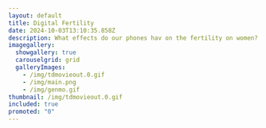 ```yaml
---
layout: default
title: Digital Fertility
date: 2024-10-03T13:10:35.858Z
description: What effects do our phones hav on the fertility on women?
imagegallery:
  showgallery: true
  carouselgrid: grid
  galleryImages:
    - /img/tdmovieout.0.gif
    - /img/main.png
    - /img/genmo.gif
thumbnail: /img/tdmovieout.0.gif
included: true
promoted: "0"
---
```


<template>
  <div class="chicken-swag-container">
    <p>This question guided my exploration in the Generative Motion class. Through various animal studies, researchers have observed different impacts of phone radiation on female fertility, which could potentially affect humans as well. In my project, I investigated these potential effects and their implications.

The final visual is a point cloud model shaped like a uterus, constructed from images of flowers. Flowers have historically symbolized female sexuality in many cultures, making them a fitting medium for this representation. Given the lack of readily available data such as APIs or CSV files, I analyzed various studies on animal fertility and integrated their findings into my work. I used Agisoft Metashape to create the point cloud from numerous photographs. To dynamically illustrate the impact of phone usage, I employed YOLOv5 for phone detection via webcam. This data was sent through OSC to TouchDesigner, which triggered different effects based on the duration of the phone’s presence. The intensity of these effects correlates with the duration, mirroring how prolonged phone proximity could potentially influence fertility and related issues.</p>
    <MyComponent />
  </div>
</template>

